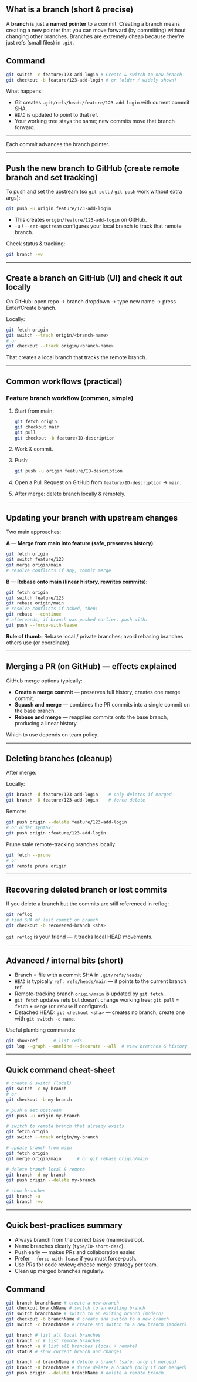 ## What is a branch (short & precise)

A **branch** is just a **named pointer** to a commit. Creating a branch means creating a new pointer that you can move forward (by committing) without changing other branches. Branches are extremely cheap because they’re just refs (small files) in `.git`.

## Command

```bash
git switch -c feature/123-add-login # Create & switch to new branch
git checkout -b feature/123-add-login # or (older / widely shown)
```

What happens:

- Git creates `.git/refs/heads/feature/123-add-login` with current commit SHA.
- `HEAD` is updated to point to that ref.
- Your working tree stays the same; new commits move that branch forward.

---

Each commit advances the branch pointer.

---

## Push the new branch to GitHub (create remote branch and set tracking)

To push and set the upstream (so `git pull` / `git push` work without extra args):

```bash
git push -u origin feature/123-add-login
```

- This creates `origin/feature/123-add-login` on GitHub.
- `-u` / `--set-upstream` configures your local branch to track that remote branch.

Check status & tracking:

```bash
git branch -vv
```

---

## Create a branch on GitHub (UI) and check it out locally

On GitHub: open repo → branch dropdown → type new name → press Enter/Create branch.

Locally:

```bash
git fetch origin
git switch --track origin/<branch-name>
# or
git checkout --track origin/<branch-name>
```

That creates a local branch that tracks the remote branch.

---

## Common workflows (practical)

### Feature branch workflow (common, simple)

1. Start from main:

   ```bash
   git fetch origin
   git checkout main
   git pull
   git checkout -b feature/ID-description
   ```

2. Work & commit.
3. Push:

   ```bash
   git push -u origin feature/ID-description
   ```

4. Open a Pull Request on GitHub from `feature/ID-description` → `main`.
5. After merge: delete branch locally & remotely.

---

## Updating your branch with upstream changes

Two main approaches:

**A — Merge from main into feature (safe, preserves history)**:

```bash
git fetch origin
git switch feature/123
git merge origin/main
# resolve conflicts if any, commit merge
```

**B — Rebase onto main (linear history, rewrites commits)**:

```bash
git fetch origin
git switch feature/123
git rebase origin/main
# resolve conflicts if asked, then:
git rebase --continue
# afterwards, if branch was pushed earlier, push with:
git push --force-with-lease
```

**Rule of thumb:** Rebase local / private branches; avoid rebasing branches others use (or coordinate).

---

## Merging a PR (on GitHub) — effects explained

GitHub merge options typically:

- **Create a merge commit** — preserves full history, creates one merge commit.
- **Squash and merge** — combines the PR commits into a single commit on the base branch.
- **Rebase and merge** — reapplies commits onto the base branch, producing a linear history.

Which to use depends on team policy.

---

## Deleting branches (cleanup)

After merge:

Locally:

```bash
git branch -d feature/123-add-login    # only deletes if merged
git branch -D feature/123-add-login    # force delete
```

Remote:

```bash
git push origin --delete feature/123-add-login
# or older syntax:
git push origin :feature/123-add-login
```

Prune stale remote-tracking branches locally:

```bash
git fetch --prune
# or
git remote prune origin
```

---

## Recovering deleted branch or lost commits

If you delete a branch but the commits are still referenced in reflog:

```bash
git reflog
# find SHA of last commit on branch
git checkout -b recovered-branch <sha>
```

`git reflog` is your friend — it tracks local HEAD movements.

---

## Advanced / internal bits (short)

- Branch = file with a commit SHA in `.git/refs/heads/`
- `HEAD` is typically `ref: refs/heads/main` — it points to the current branch ref.
- Remote-tracking branch `origin/main` is updated by `git fetch`.
- `git fetch` updates refs but doesn't change working tree; `git pull` = `fetch` + `merge` (or `rebase` if configured).
- Detached HEAD: `git checkout <sha>` — creates no branch; create one with `git switch -c name`.

Useful plumbing commands:

```bash
git show-ref      # list refs
git log --graph --oneline --decorate --all  # view branches & history
```

---

## Quick command cheat-sheet

```bash
# create & switch (local)
git switch -c my-branch
# or
git checkout -b my-branch

# push & set upstream
git push -u origin my-branch

# switch to remote branch that already exists
git fetch origin
git switch --track origin/my-branch

# update branch from main
git fetch origin
git merge origin/main      # or git rebase origin/main

# delete branch local & remote
git branch -d my-branch
git push origin --delete my-branch

# show branches
git branch -a
git branch -vv
```

---

## Quick best-practices summary

- Always branch from the correct base (main/develop).
- Name branches clearly (`type/ID-short-desc`).
- Push early — makes PRs and collaboration easier.
- Prefer `--force-with-lease` if you must force-push.
- Use PRs for code review; choose merge strategy per team.
- Clean up merged branches regularly.

## Command

```bash
git branch branchName # create a new branch
git checkout branchName # switch to an exiting branch
git switch branchName # switch to an exiting branch (modern)
git checkout -b branchName # create and switch to a new branch
git switch -c branchName # create and switch to a new branch (modern)

git branch # list all local branches
git branch -r # list remote branches
git branch -a # list all branches (local + remote)
git status # show current branch and changes

git branch -d branchName # delete a branch (safe: only if merged)
git branch -D branchName # force delete a branch (only if not merged)
git push origin --delete branchName # delete a remote branch
```
